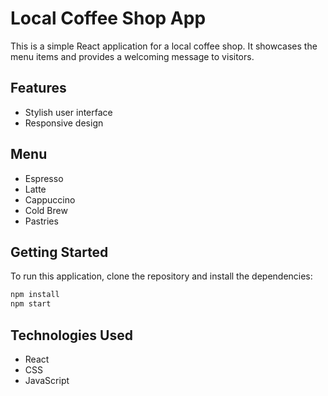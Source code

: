 # Local Coffee Shop App

This is a simple React application for a local coffee shop. It showcases the menu items and provides a welcoming message to visitors.

## Features
- Stylish user interface
- Responsive design

## Menu
- Espresso
- Latte
- Cappuccino
- Cold Brew
- Pastries

## Getting Started
To run this application, clone the repository and install the dependencies:

```bash
npm install
npm start
```

## Technologies Used
- React
- CSS
- JavaScript